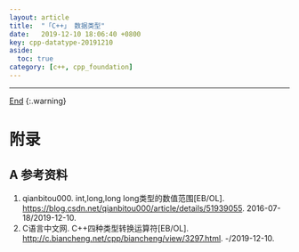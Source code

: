 ```yaml
---
layout: article
title:  "「C++」 数据类型"
date:   2019-12-10 18:06:40 +0800
key: cpp-datatype-20191210
aside:
  toc: true
category: [c++, cpp_foundation]
---
```

<span id='head'></span>

<!--more-->




-------------------  
[End](#head)
{:.warning}  


# 附录
## A 参考资料
1. qianbitou000. int,long,long long类型的数值范围[EB/OL]. <https://blog.csdn.net/qianbitou000/article/details/51939055>. 2016-07-18/2019-12-10.    
1. C语言中文网. C++四种类型转换运算符[EB/OL]. <http://c.biancheng.net/cpp/biancheng/view/3297.html>. -/2019-12-10.   

